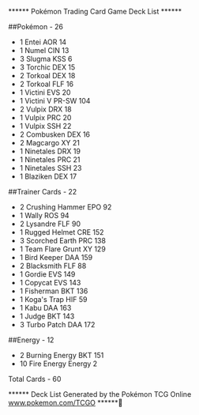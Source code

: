 ****** Pokémon Trading Card Game Deck List ******

##Pokémon - 26

* 1 Entei AOR 14
* 1 Numel CIN 13
* 3 Slugma KSS 6
* 3 Torchic DEX 15
* 2 Torkoal DEX 18
* 2 Torkoal FLF 16
* 1 Victini EVS 20
* 1 Victini V PR-SW 104
* 2 Vulpix DRX 18
* 1 Vulpix PRC 20
* 1 Vulpix SSH 22
* 2 Combusken DEX 16
* 2 Magcargo XY 21
* 1 Ninetales DRX 19
* 1 Ninetales PRC 21
* 1 Ninetales SSH 23
* 1 Blaziken DEX 17

##Trainer Cards - 22

* 2 Crushing Hammer EPO 92
* 1 Wally ROS 94
* 2 Lysandre FLF 90
* 1 Rugged Helmet CRE 152
* 3 Scorched Earth PRC 138
* 1 Team Flare Grunt XY 129
* 1 Bird Keeper DAA 159
* 2 Blacksmith FLF 88
* 1 Gordie EVS 149
* 1 Copycat EVS 143
* 1 Fisherman BKT 136
* 1 Koga's Trap HIF 59
* 1 Kabu DAA 163
* 1 Judge BKT 143
* 3 Turbo Patch DAA 172

##Energy - 12

* 2 Burning Energy BKT 151
* 10 Fire Energy Energy 2

Total Cards - 60

****** Deck List Generated by the Pokémon TCG Online www.pokemon.com/TCGO ****** ￿